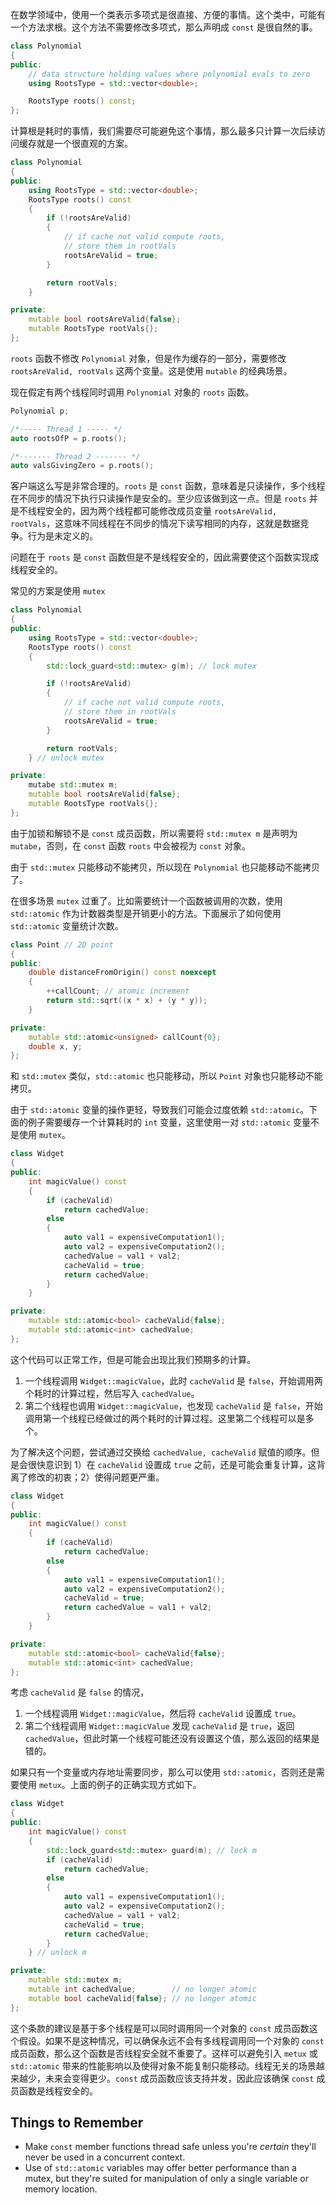 在数学领域中，使用一个类表示多项式是很直接、方便的事情。这个类中，可能有一个方法求根。这个方法不需要修改多项式，那么声明成 `const` 是很自然的事。
```cpp
class Polynomial
{
public:
    // data structure holding values where polynomial evals to zero
    using RootsType = std::vector<double>;

    RootsType roots() const;
};
```
计算根是耗时的事情，我们需要尽可能避免这个事情，那么最多只计算一次后续访问缓存就是一个很直观的方案。
```cpp
class Polynomial
{
public:
    using RootsType = std::vector<double>;
    RootsType roots() const
    {
        if (!rootsAreValid)
        {
            // if cache not valid compute roots,
            // store them in rootVals
            rootsAreValid = true;
        }

        return rootVals;
    }

private:
    mutable bool rootsAreValid{false};
    mutable RootsType rootVals{};
};
```
`roots` 函数不修改 `Polynomial` 对象，但是作为缓存的一部分，需要修改 `rootsAreValid, rootVals` 这两个变量。这是使用 `mutable` 的经典场景。

现在假定有两个线程同时调用 `Polynomial` 对象的 `roots` 函数。
```cpp
Polynomial p;

/*----- Thread 1 ----- */
auto rootsOfP = p.roots();

/*------- Thread 2 ------- */
auto valsGivingZero = p.roots();
```
客户端这么写是非常合理的。`roots` 是 `const` 函数，意味着是只读操作，多个线程在不同步的情况下执行只读操作是安全的。至少应该做到这一点。但是 `roots` 并是不线程安全的，因为两个线程都可能修改成员变量 `rootsAreValid, rootVals`，这意味不同线程在不同步的情况下读写相同的内存，这就是数据竞争。行为是未定义的。

问题在于 `roots` 是 `const` 函数但是不是线程安全的，因此需要使这个函数实现成线程安全的。

常见的方案是使用 `mutex`
```cpp
class Polynomial
{
public:
    using RootsType = std::vector<double>;
    RootsType roots() const
    {
        std::lock_guard<std::mutex> g(m); // lock mutex

        if (!rootsAreValid)
        {
            // if cache not valid compute roots,
            // store them in rootVals
            rootsAreValid = true;
        }

        return rootVals;
    } // unlock mutex

private:
    mutabe std::mutex m;
    mutable bool rootsAreValid{false};
    mutable RootsType rootVals{};
};
```
由于加锁和解锁不是 `const` 成员函数，所以需要将 `std::mutex m` 是声明为 `mutabe`，否则，在 `const` 函数 `roots` 中会被视为 `const` 对象。

由于 `std::mutex` 只能移动不能拷贝，所以现在 `Polynomial` 也只能移动不能拷贝了。

在很多场景 `mutex` 过重了。比如需要统计一个函数被调用的次数，使用 `std::atomic` 作为计数器类型是开销更小的方法。下面展示了如何使用 `std::atomic` 变量统计次数。
```cpp
class Point // 2D point
{
public:
    double distanceFromOrigin() const noexcept
    {
        ++callCount; // atomic increment
        return std::sqrt((x * x) + (y * y));
    }

private:
    mutable std::atomic<unsigned> callCount{0};
    double x, y;
};
```

和 `std::mutex` 类似，`std::atomic` 也只能移动，所以 `Point` 对象也只能移动不能拷贝。

由于 `std::atomic` 变量的操作更轻，导致我们可能会过度依赖 `std::atomic`。下面的例子需要缓存一个计算耗时的 `int` 变量，这里使用一对 `std::atomic` 变量不是使用 `mutex`。
```cpp
class Widget
{
public:
    int magicValue() const
    {
        if (cacheValid)
            return cachedValue;
        else
        {
            auto val1 = expensiveComputation1();
            auto val2 = expensiveComputation2();
            cachedValue = val1 + val2;
            cacheValid = true;
            return cachedValue;
        }
    }

private:
    mutable std::atomic<bool> cacheValid{false};
    mutable std::atomic<int> cachedValue;
};
```
这个代码可以正常工作，但是可能会出现比我们预期多的计算。
1. 一个线程调用 `Widget::magicValue`，此时 `cacheValid` 是 `false`，开始调用两个耗时的计算过程，然后写入 `cachedValue`。
2. 第二个线程也调用 `Widget::magicValue`，也发现 `cacheValid` 是 `false`，开始调用第一个线程已经做过的两个耗时的计算过程。这里第二个线程可以是多个。

为了解决这个问题，尝试通过交换给 `cachedValue, cacheValid` 赋值的顺序。但是会很快意识到 1）在 `cacheValid` 设置成 `true` 之前，还是可能会重复计算，这背离了修改的初衷；2）使得问题更严重。
```cpp
class Widget
{
public:
    int magicValue() const
    {
        if (cacheValid)
            return cachedValue;
        else
        {
            auto val1 = expensiveComputation1();
            auto val2 = expensiveComputation2();
            cacheValid = true;
            return cachedValue = val1 + val2;
        }
    }

private:
    mutable std::atomic<bool> cacheValid{false};
    mutable std::atomic<int> cachedValue;
};
```
考虑 `cacheValid` 是 `false` 的情况，
1. 一个线程调用 `Widget::magicValue`，然后将 `cacheValid` 设置成 `true`。
2. 第二个线程调用 `Widget::magicValue` 发现 `cacheValid` 是 `true`，返回 `cachedValue`，但此时第一个线程可能还没有设置这个值，那么返回的结果是错的。

如果只有一个变量或内存地址需要同步，那么可以使用 `std::atomic`，否则还是需要使用 `metux`。上面的例子的正确实现方式如下。
```cpp
class Widget
{
public:
    int magicValue() const
    {
        std::lock_guard<std::mutex> guard(m); // lock m
        if (cacheValid)
            return cachedValue;
        else
        {
            auto val1 = expensiveComputation1();
            auto val2 = expensiveComputation2();
            cachedValue = val1 + val2;
            cacheValid = true;
            return cachedValue;
        }
    } // unlock m

private:
    mutable std::mutex m;
    mutable int cachedValue;        // no longer atomic
    mutable bool cacheValid{false}; // no longer atomic
};
```

这个条款的建议是基于多个线程是可以同时调用同一个对象的 `const` 成员函数这个假设。如果不是这种情况，可以确保永远不会有多线程调用同一个对象的 `const` 成员函数，那么这个函数是否线程安全就不重要了。这样可以避免引入 `metux` 或 `std::atomic` 带来的性能影响以及使得对象不能复制只能移动。线程无关的场景越来越少，未来会变得更少。`const` 成员函数应该支持并发，因此应该确保 `const` 成员函数是线程安全的。

## Things to Remember
* Make `const` member functions thread safe unless you're *certain* they'll never be used in a concurrent context.
* Use of `std::atomic` variables may offer better performance than a mutex, but they're suited for manipulation of only a single variable or memory location.
